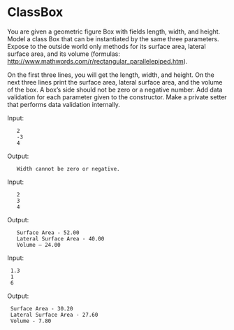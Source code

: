 # ClassBox

You are given a geometric figure Box with fields length, width, and height. Model a class Box that can be instantiated by the same three parameters. Expose to the outside world only methods for its surface area, lateral surface area, and its volume (formulas: http://www.mathwords.com/r/rectangular_parallelepiped.htm).

On the first three lines, you will get the length, width, and height. On the next three lines print the surface area, lateral surface area, and the volume of the box.
A box’s side should not be zero or a negative number. Add data validation for each parameter given to the constructor. Make a private setter that performs data validation internally.

Input:

       2 
       -3
       4
       
Output:

       Width cannot be zero or negative.
       
 Input:

       2
       3
       4
       
Output:

       Surface Area - 52.00
       Lateral Surface Area - 40.00
       Volume – 24.00
 
Input:
     
     1.3
     1
     6

Output:

     Surface Area - 30.20
     Lateral Surface Area - 27.60
     Volume - 7.80

